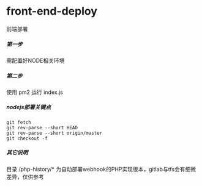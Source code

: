 # front-end-deploy
前端部署

##### 第一步
需配置好NODE相关环境

##### 第二步
使用 pm2 运行 index.js

##### nodejs部署关键点
```
git fetch
git rev-parse --short HEAD
git rev-parse --short origin/master
git checkout -f
```

##### 其它说明
目录 /php-history/* 为自动部署webhook的PHP实现版本，gitlab与tfs会有细微差异，仅供参考
